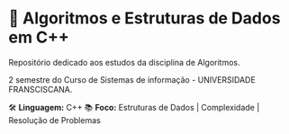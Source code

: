 # 🚀 Algoritmos e Estruturas de Dados em C++

Repositório dedicado aos estudos da disciplina de Algoritmos.

2 semestre do Curso de Sistemas de informação - UNIVERSIDADE FRANSCISCANA.

🛠️ **Linguagem:** C++
📚 **Foco:** Estruturas de Dados | Complexidade | Resolução de Problemas
